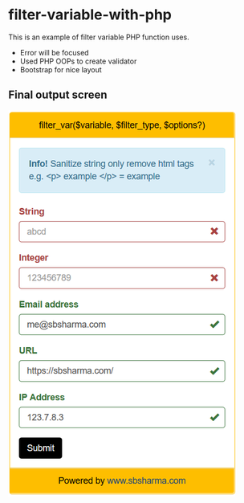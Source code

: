 # filter-variable-with-php
This is an example of filter variable PHP function uses.
  - Error will be focused
  - Used PHP OOPs to create validator
  - Bootstrap for nice layout

## Final output screen
![final output](./output.png)

